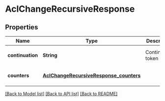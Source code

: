# AclChangeRecursiveResponse
## Properties

| Name | Type | Description | Notes |
|------------ | ------------- | ------------- | -------------|
| **continuation** | **String** | Continuation token | [optional] [default to null] |
| **counters** | [**AclChangeRecursiveResponse_counters**](AclChangeRecursiveResponse_counters.md) |  | [optional] [default to null] |

[[Back to Model list]](../README.md#documentation-for-models) [[Back to API list]](../README.md#documentation-for-api-endpoints) [[Back to README]](../README.md)

